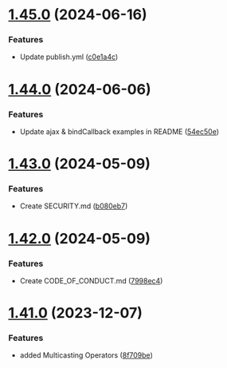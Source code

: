 # [1.45.0](https://github.com/manthanank/learn-rxjs/compare/v1.44.0...v1.45.0) (2024-06-16)


### Features

* Update publish.yml ([c0e1a4c](https://github.com/manthanank/learn-rxjs/commit/c0e1a4cb5395b129806dca1b7239f22d11f08715))



# [1.44.0](https://github.com/manthanank/learn-rxjs/compare/v1.43.0...v1.44.0) (2024-06-06)


### Features

* Update ajax & bindCallback examples in README ([54ec50e](https://github.com/manthanank/learn-rxjs/commit/54ec50e10436b12f4d169e2f2c633c53345f29c9))



# [1.43.0](https://github.com/manthanank/learn-rxjs/compare/v1.42.0...v1.43.0) (2024-05-09)


### Features

* Create SECURITY.md ([b080eb7](https://github.com/manthanank/learn-rxjs/commit/b080eb7182d26d6d3b44d86da77275d2fc877a99))



# [1.42.0](https://github.com/manthanank/learn-rxjs/compare/v1.41.0...v1.42.0) (2024-05-09)


### Features

* Create CODE_OF_CONDUCT.md ([7998ec4](https://github.com/manthanank/learn-rxjs/commit/7998ec414f281333cc76efba9b0006b0b768fce8))



# [1.41.0](https://github.com/manthanank/learn-rxjs/compare/v1.40.0...v1.41.0) (2023-12-07)


### Features

* added Multicasting Operators ([8f709be](https://github.com/manthanank/learn-rxjs/commit/8f709be0c4b0eaef56dd5ad420be5936e2f5dfec))




